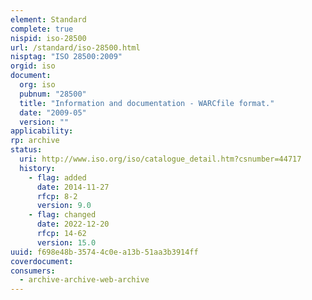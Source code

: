 ```yaml
---
element: Standard
complete: true
nispid: iso-28500
url: /standard/iso-28500.html
nisptag: "ISO 28500:2009"
orgid: iso
document:
  org: iso
  pubnum: "28500"
  title: "Information and documentation - WARCfile format."
  date: "2009-05"
  version: ""
applicability:
rp: archive
status:
  uri: http://www.iso.org/iso/catalogue_detail.htm?csnumber=44717
  history: 
    - flag: added
      date: 2014-11-27
      rfcp: 8-2
      version: 9.0
    - flag: changed
      date: 2022-12-20
      rfcp: 14-62
      version: 15.0
uuid: f698e48b-3574-4c0e-a13b-51aa3b3914ff
coverdocument:
consumers:
  - archive-archive-web-archive
---
```

